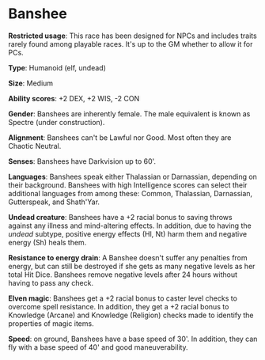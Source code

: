# Banshee

**Restricted usage**: This race has been designed for NPCs and includes traits rarely found among playable races. It's up to the GM whether to allow it for PCs.

**Type**: Humanoid (elf, undead)

**Size**: Medium

**Ability scores**: +2 DEX, +2 WIS, -2 CON

**Gender**: Banshees are inherently female. The male equivalent is known as Spectre (under construction).

**Alignment**: Banshees can't be Lawful nor Good. Most often they are Chaotic Neutral.

**Senses**: Banshees have Darkvision up to 60'.

**Languages**: Banshees speak either Thalassian or Darnassian, depending on their background. Banshees with high Intelligence scores can select their additional languages from among these: Common, Thalassian, Darnassian, Gutterspeak, and Shath'Yar.

**Undead creature**: Banshees have a +2 racial bonus to saving throws against any illness and mind-altering effects. In addition, due to having the _undead_ subtype, positive energy effects (Hl, Nt) harm them and negative energy (Sh) heals them.

**Resistance to energy drain**: A Banshee doesn't suffer any penalties from energy, but can still be destroyed if she gets as many negative levels as her total Hit Dice. Banshees remove negative levels after 24 hours without having to pass any check.

**Elven magic**: Banshees get a +2 racial bonus to caster level checks to overcome spell resistance. In addition, they get a +2 racial bonus to Knowledge (Arcane) and Knowledge (Religion) checks made to identify the properties of magic items.

**Speed**: on ground, Banshees have a base speed of 30'. In addition, they can fly with a base speed of 40' and good maneuverability.
